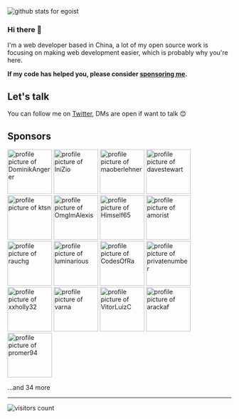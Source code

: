 <img  src="https://github-readme-stats.vercel.app/api?username=egoist&show_icons=true&icon_color=0366d6&bg_color=ffffff&hide_title=true" alt="github stats for egoist">

### Hi there 👋

I'm a web developer based in China, a lot of my open source work is focusing on making web development easier, which is probably why you're here.

**If my code has helped you, please consider [sponsoring me](https://github.com/sponsors/egoist).**

## Let's talk

You can follow me on [Twitter](https://twitter.com/_egoistlily), DMs are open if want to talk 😊

## Sponsors

<!-- replace-sponsors -->
<a title="DominikAngerer" href="https://github.com/DominikAngerer"><img src="https://avatars1.githubusercontent.com/u/7952803?u=0fd8a3a0721768210fdcedb7607e9ad33af9f7ad&v=4" width="100" alt="profile picture of DominikAngerer"></a> <a title="IniZio" href="https://github.com/IniZio"><img src="https://avatars1.githubusercontent.com/u/3119725?v=4" width="100" alt="profile picture of IniZio"></a> <a title="maoberlehner" href="https://github.com/maoberlehner"><img src="https://avatars0.githubusercontent.com/u/6883314?u=5ea5663a9ba33c4c1e5dc8f69b4e3193fb95a81a&v=4" width="100" alt="profile picture of maoberlehner"></a> <a title="davestewart" href="https://github.com/davestewart"><img src="https://avatars1.githubusercontent.com/u/132681?u=1d47a89db86ba61c0b06df6d02b4f97a2a3158f2&v=4" width="100" alt="profile picture of davestewart"></a> <a title="ktsn" href="https://github.com/ktsn"><img src="https://avatars0.githubusercontent.com/u/2194624?v=4" width="100" alt="profile picture of ktsn"></a> <a title="OmgImAlexis" href="https://github.com/OmgImAlexis"><img src="https://avatars3.githubusercontent.com/u/6525926?u=1ce07005584b5bbdfa3f05730e142610d592fb13&v=4" width="100" alt="profile picture of OmgImAlexis"></a> <a title="Himself65" href="https://github.com/Himself65"><img src="https://avatars1.githubusercontent.com/u/14026360?u=06ce0e6d496281badfc04af63a7b32e43003d244&v=4" width="100" alt="profile picture of Himself65"></a> <a title="amorist" href="https://github.com/amorist"><img src="https://avatars0.githubusercontent.com/u/14037268?u=141e9e5c5e86a2cf652ca9a3b0271f06ea0e4488&v=4" width="100" alt="profile picture of amorist"></a> <a title="rauchg" href="https://github.com/rauchg"><img src="https://avatars0.githubusercontent.com/u/13041?u=699b884e0e6b4d98630b05d69dc13e8d98f4ecc7&v=4" width="100" alt="profile picture of rauchg"></a> <a title="luminarious" href="https://github.com/luminarious"><img src="https://avatars0.githubusercontent.com/u/61330?u=3c46793fe6fe1f19b20026211db10ee1346901f6&v=4" width="100" alt="profile picture of luminarious"></a> <a title="CodesOfRa" href="https://github.com/CodesOfRa"><img src="https://avatars2.githubusercontent.com/u/945186?u=914a593a9f669d3c5a0e2c304adf19e2d5f05279&v=4" width="100" alt="profile picture of CodesOfRa"></a> <a title="privatenumber" href="https://github.com/privatenumber"><img src="https://avatars2.githubusercontent.com/u/1075694?u=2acbe5ececcfbda35813e1e60022c77fcf5297d2&v=4" width="100" alt="profile picture of privatenumber"></a> <a title="xxholly32" href="https://github.com/xxholly32"><img src="https://avatars0.githubusercontent.com/u/6063358?u=178e0d048cd9f7441a3c601f7dc18f8b4e610f1e&v=4" width="100" alt="profile picture of xxholly32"></a> <a title="varna" href="https://github.com/varna"><img src="https://avatars3.githubusercontent.com/u/6717694?u=23d084c669d066a0cba3083ccae3b3e62d46a4b6&v=4" width="100" alt="profile picture of varna"></a> <a title="VitorLuizC" href="https://github.com/VitorLuizC"><img src="https://avatars1.githubusercontent.com/u/9027363?u=293a04dae7e81d86c8195f98d0dc84880fb1afb3&v=4" width="100" alt="profile picture of VitorLuizC"></a> <a title="arackaf" href="https://github.com/arackaf"><img src="https://avatars2.githubusercontent.com/u/11261266?u=3d98d281c9562b8cae70452745334eeb9cbf0bc6&v=4" width="100" alt="profile picture of arackaf"></a> <a title="promer94" href="https://github.com/promer94"><img src="https://avatars3.githubusercontent.com/u/15878786?u=ef6034634c39a0964a9cafb880f75170bd954917&v=4" width="100" alt="profile picture of promer94"></a>

...and 34 more
      <!-- replace-sponsors -->

---

<!-- https://github.com/Gerhut/Gerhut -->
<!-- pls deploy your own service using the repo above -->

![visitors count](https://visitors-by-url-pls-dont-use-this-in-your-repo.vercel.app/egoist-github-readme)
